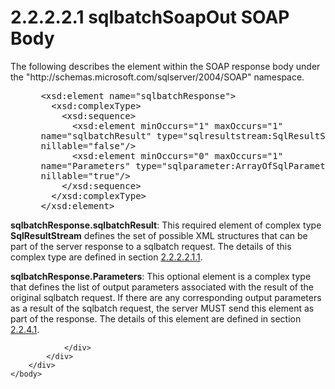 <html dir="LTR" xmlns:mshelp="http://msdn.microsoft.com/mshelp" xmlns:ddue="http://ddue.schemas.microsoft.com/authoring/2003/5" xmlns:xlink="http://www.w3.org/1999/xlink" xmlns:tool="http://www.microsoft.com/tooltip">
    <head>
        <meta http-equiv="Content-Type" content="text/html; CHARSET=utf-8"></meta>
        <meta name="save" content="history"></meta>
        <title>2.2.2.2.1 sqlbatchSoapOut SOAP Body</title>
        <xml>
            <mshelp:toctitle title="2.2.2.2.1 sqlbatchSoapOut SOAP Body"></mshelp:toctitle>
            <mshelp:rltitle title="[MS-SSNWS]: sqlbatchSoapOut SOAP Body"></mshelp:rltitle>
            <mshelp:keyword index="A" term="6800222d-7b07-4682-ac20-7530a594875f"></mshelp:keyword>
            <mshelp:attr name="DCSext.ContentType" value="open specification"></mshelp:attr>
            <mshelp:attr name="AssetID" value="6800222d-7b07-4682-ac20-7530a594875f"></mshelp:attr>
            <mshelp:attr name="TopicType" value="kbRef"></mshelp:attr>
            <mshelp:attr name="DCSext.Title" value="[MS-SSNWS]: sqlbatchSoapOut SOAP Body" />
        </xml>
    </head>
    <body>
        <div id="header">
            <h1 class="heading">2.2.2.2.1 sqlbatchSoapOut SOAP Body</h1>
        </div>
        <div id="mainSection">
            <div id="mainBody">
                <div id="allHistory" class="saveHistory"></div>
                <div id="sectionSection0" class="section" name="collapseableSection">
                    

<p>The following describes the element within the SOAP response
body under the &quot;http://schemas.microsoft.com/sqlserver/2004/SOAP&quot;
namespace.</p>

<dl>
<dd>
<div><pre> &lt;xsd:element name=&quot;sqlbatchResponse&quot;&gt;
   &lt;xsd:complexType&gt;
     &lt;xsd:sequence&gt;
       &lt;xsd:element minOccurs=&quot;1&quot; maxOccurs=&quot;1&quot; 
 name=&quot;sqlbatchResult&quot; type=&quot;sqlresultstream:SqlResultStream&quot; 
 nillable=&quot;false&quot;/&gt;
       &lt;xsd:element minOccurs=&quot;0&quot; maxOccurs=&quot;1&quot; 
 name=&quot;Parameters&quot; type=&quot;sqlparameter:ArrayOfSqlParameter&quot; 
 nillable=&quot;true&quot;/&gt;
     &lt;/xsd:sequence&gt;
   &lt;/xsd:complexType&gt;
 &lt;/xsd:element&gt;
</pre></div>
</dd></dl>

<p><b>sqlbatchResponse.sqlbatchResult</b>: This required
element of complex type <b>SqlResultStream</b> defines the set of possible XML
structures that can be part of the server response to a sqlbatch request. The
details of this complex type are defined in section <a href="3881583a-4b72-4ab4-b74a-1d1775236299.md">2.2.2.2.1.1</a>.</p>

<p><b>sqlbatchResponse.Parameters</b>: This optional
element is a complex type that defines the list of output parameters associated
with the result of the original sqlbatch request. If there are any
corresponding output parameters as a result of the sqlbatch request, the server
MUST send this element as part of the response. The details of this element are
defined in section <a href="9b1432a7-4b6a-4db5-9d29-dfc6a2bf2ef6.md">2.2.4.1</a>.</p>


                </div>
            </div>
        </div>
    </body>
</html>